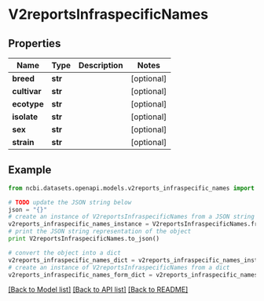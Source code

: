 # V2reportsInfraspecificNames


## Properties

Name | Type | Description | Notes
------------ | ------------- | ------------- | -------------
**breed** | **str** |  | [optional] 
**cultivar** | **str** |  | [optional] 
**ecotype** | **str** |  | [optional] 
**isolate** | **str** |  | [optional] 
**sex** | **str** |  | [optional] 
**strain** | **str** |  | [optional] 

## Example

```python
from ncbi.datasets.openapi.models.v2reports_infraspecific_names import V2reportsInfraspecificNames

# TODO update the JSON string below
json = "{}"
# create an instance of V2reportsInfraspecificNames from a JSON string
v2reports_infraspecific_names_instance = V2reportsInfraspecificNames.from_json(json)
# print the JSON string representation of the object
print V2reportsInfraspecificNames.to_json()

# convert the object into a dict
v2reports_infraspecific_names_dict = v2reports_infraspecific_names_instance.to_dict()
# create an instance of V2reportsInfraspecificNames from a dict
v2reports_infraspecific_names_form_dict = v2reports_infraspecific_names.from_dict(v2reports_infraspecific_names_dict)
```
[[Back to Model list]](../README.md#documentation-for-models) [[Back to API list]](../README.md#documentation-for-api-endpoints) [[Back to README]](../README.md)


